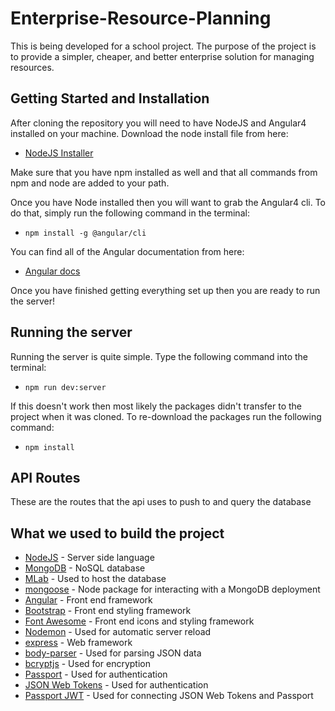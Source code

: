 # Enterprise-Resource-Planning

This is being developed for a school project. The purpose of the project is to provide a simpler, cheaper, and better enterprise solution for managing resources.

## Getting Started and Installation

After cloning the repository you will need to have NodeJS and Angular4 installed on your machine. Download the node install file from here:
- [NodeJS Installer](https://nodejs.org/en/download/)

Make sure that you have npm installed as well and that all commands from npm and node are added to your path.

Once you have Node installed then you will want to grab the Angular4 cli. To do that, simply run the following command in the terminal:
- `npm install -g @angular/cli`

You can find all of the Angular documentation from here:
- [Angular docs](https://angular.io/docs)

Once you have finished getting everything set up then you are ready to run the server!

## Running the server

Running the server is quite simple. Type the following command into the terminal:
- `npm run dev:server`

If this doesn't work then most likely the packages didn't transfer to the project when it was cloned. To re-download the packages run the following command:

- `npm install`

## API Routes

These are the routes that the api uses to push to and query the database

## What we used to build the project

+ [NodeJS](https://nodejs.org) - Server side language
+ [MongoDB](https://www.mongodb.com/) - NoSQL database
+ [MLab](https://mlab.com) - Used to host the database
+ [mongoose](http://mongoosejs.com/) - Node package for interacting with a MongoDB deployment
+ [Angular](https://angular.io) - Front end framework
+ [Bootstrap](https://getbootstrap.com/) - Front end styling framework
+ [Font Awesome](https://fontawesome.com/) - Front end icons and styling framework
+ [Nodemon](https://nodemon.io/) - Used for automatic server reload
+ [express](https://expressjs.com) - Web framework
+ [body-parser](https://github.com/expressjs/body-parser) - Used for parsing JSON data
+ [bcryptjs](https://www.npmjs.com/package/bcryptjs) - Used for encryption
+ [Passport](http://www.passportjs.org/) - Used for authentication
+ [JSON Web Tokens](https://jwt.io/) - Used for authentication
+ [Passport JWT](https://www.npmjs.com/package/passport-jwt) - Used for connecting JSON Web Tokens and Passport
